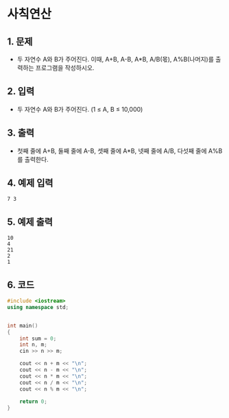 # 사칙연산

## 1. 문제
- 두 자연수 A와 B가 주어진다. 이때, A+B, A-B, A*B, A/B(몫), A%B(나머지)를 출력하는 프로그램을 작성하시오. 

## 2. 입력
- 두 자연수 A와 B가 주어진다. (1 ≤ A, B ≤ 10,000)

## 3. 출력
- 첫째 줄에 A+B, 둘째 줄에 A-B, 셋째 줄에 A*B, 넷째 줄에 A/B, 다섯째 줄에 A%B를 출력한다.

## 4. 예제 입력
```
7 3
```

## 5. 예제 출력
```
10
4
21
2
1
```

## 6. 코드

```c++
#include <iostream>
using namespace std;


int main()
{
    int sum = 0;
    int n, m;
    cin >> n >> m;

    cout << n + m << "\n";
    cout << n - m << "\n";
    cout << n * m << "\n";
    cout << n / m << "\n";
    cout << n % m << "\n";
		
  	return 0;
}
```
